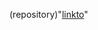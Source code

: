 (repository)"[linkto](is:pr)"

<!---
AJGHOST28/pageclip is a ✨ special ✨ repository because its `README.md` (this file) appears on your GitHub profile.
You can click the Preview link to take a look at your changes.
--->
